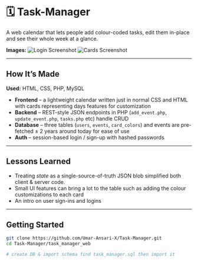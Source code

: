 # 🗓️ Task-Manager
A  web calendar that lets people add colour-coded tasks, edit them in-place and see their whole week at a glance.

**Images:** 
![Login Screenshot](images/)
![Cards Screenshot](images/)

---

## How It’s Made

**Used:** HTML, CSS, PHP, MySQL

* **Frontend** – a lightweight calendar written just in normal CSS and HTML with cards representing days features for customization
* **Backend** – REST-style JSON endpoints in PHP (`add_event.php`, `update_event.php`, `tasks.php` etc) handle CRUD 
* **Database** – three tables (`users`, `events`, `card_colors`) and events are pre-fetched ± 2 years around today for ease of use
* **Auth** – session-based login / sign-up with hashed passwords

---


## Lessons Learned 

* Treating *state* as a single-source-of-truth JSON blob simplified both client & server code.  
* Small UI features can bring a lot to the table such as adding the colour customizations to each card
* An intro on user sign-ins and logins


---


## Getting Started

```bash
git clone https://github.com/Umar-Ansari-X/Task-Manager.git
cd Task-Manager/task_manager_web

# create DB & import schema find task_manager.sql then import it
```
